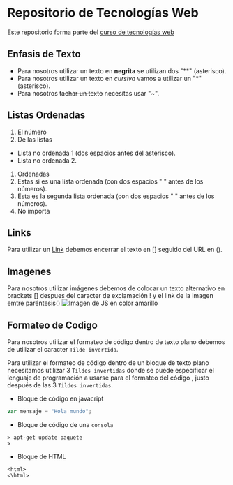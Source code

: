 # Repositorio de Tecnologías Web

Este repositorio forma parte del [curso de tecnologías web](https://github.com/adrianeguez/Tec_Web_Js_2016_B)

## Enfasis de Texto

* Para nosotros utilizar un texto en **negrita** se utilizan dos "**" (asterisco).
* Para nosotros utilizar un texto en *cursiva* vamos a utilizar un "*" (asterisco).
* Para nosotros ~~tachar un texto~~ necesitas usar "~".

## Listas Ordenadas

1. El número
2. De las listas
  * Lista no ordenada 1 (dos espacios antes del asterisco).
  * Lista no ordenada 2.
1. Ordenadas
  1. Estas si es una lista ordenada (con dos espacios " " antes de los números).
  2. Esta es la segunda lista ordenada (con dos espacios " " antes de los números).
4. No importa

## Links
Para utilizar un [Link](https://github.com/megyltv/Tecnologias_Web_Js) debemos encerrar el texto en [] seguido del URL en ().

## Imagenes

Para nosotros utilizar imágenes debemos de colocar un texto alternativo en brackets [] despues del caracter de exclamación ! y el link de la imagen emtre paréntesis() ![Imagen de JS en color amarillo](https://upload.wikimedia.org/wikipedia/commons/thumb/9/99/Unofficial_JavaScript_logo_2.svg/2000px-Unofficial_JavaScript_logo_2.svg.png "Javascript")

## Formateo de Codigo

Para nosotros utilizar el formateo de código dentro de texto plano debemos de utilizar el caracter `Tilde invertida`.

Para utilizar el formateo de código dentro de un bloque de texto plano necesitamos utilizar 3 `Tildes invertidas` donde se puede especificar el lenguaje de programación a usarse para el formateo del código , justo después de las 3 `Tildes invertidas`.

* Bloque de código en javacript

```javascript
var mensaje = "Hola mundo";
```
 * Bloque de código de una `consola`

```
> apt-get update paquete
>
```

* Bloque de HTML
```
<html>
<\html>
```